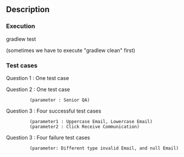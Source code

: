 ## Description



### Execution

gradlew test

(sometimes we have to execute "gradlew clean" first)

### Test cases

Question 1 : One test case

Question 2 : One test case

             (parameter : Senior QA)
Question 3 : Four successful test cases

             (parameter1 : Uppercase Email, Lowercase Email)
             (parameter2 : Click Receive Communication)
             
Question 3 : Four failure test cases

             (parameter: Different type invalid Email, and null Email)





